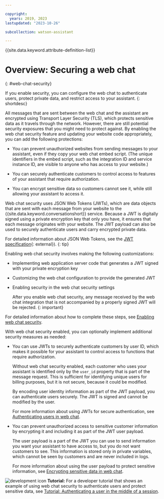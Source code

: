 ```yaml
---

copyright:
  years: 2019, 2023
lastupdated: "2023-10-26"

subcollection: watson-assistant

---
```


{{site.data.keyword.attribute-definition-list}}

# Overview: Securing a web chat
{: #web-chat-security}

If you enable security, you can configure the web chat to authenticate users, protect private data, and restrict access to your assistant.
{: shortdesc}

All messages that are sent between the web chat and the assistant are encrypted using Transport Layer Security (TLS), which protects sensitive data as it travels through the network. However, there are still potential security exposures that you might need to protect against. By enabling the web chat security feature and updating your website code appropriately, you can add the following protections:

- You can prevent unauthorized websites from sending messages to your assistant, even if they copy your web chat embed script. (The unique identifiers in the embed script, such as the integration ID and service instance ID, are visible to anyone who has access to your website.)

- You can securely authenticate customers to control access to features of your assistant that require authorization.

- You can encrypt sensitive data so customers cannot see it, while still allowing your assistant to access it.

Web chat security uses JSON Web Tokens (JWTs), which are data objects that are sent with each message from your website to the {{site.data.keyword.conversationshort}} service. Because a JWT is digitally signed using a private encryption key that only you have, it ensures that each message originates with your website. The JWT payload can also be used to securely authenticate users and carry encrypted private data.

For detailed information about JSON Web Tokens, see the [JWT specification](https://tools.ietf.org/html/rfc7519){: external}).
{: tip}

Enabling web chat security involves making the following customizations:

- Implementing web application server code that generates a JWT signed with your private encryption key

- Customizing the web chat configuration to provide the generated JWT

- Enabling security in the web chat security settings

    After you enable web chat security, any message received by the web chat integration that is not accompanied by a properly signed JWT will be rejected.
    {: important}

For detailed information about how to complete these steps, see [Enabling web chat security](/docs/watson-assistant?topic=watson-assistant-web-chat-security-enable).

With web chat security enabled, you can optionally implement additional security measures as needed:

- You can use JWTs to securely authenticate customers by user ID, which makes it possible for your assistant to control access to functions that require authorization.

    Without web chat security enabled, each customer who uses your assistant is identified only by the `user_id` property that is part of the message request. This is sufficient for identifying unique users for billing purposes, but it is not secure, because it could be modified.

    By encoding user identity information as part of the JWT payload, you can authenticate users securely. The JWT is signed and cannot be modified by the user.

    For more information about using JWTs for secure authentication, see [Authenticating users in web chat](/docs/watson-assistant?topic=watson-assistant-web-chat-security-authenticate).

- You can prevent unauthorized access to sensitive customer information by encrypting it and including it as part of the JWT user payload.

    The user payload is a part of the JWT you can use to send information you want your assistant to have access to, but you do not want customers to see. This information is stored only in private variables, which cannot be seen by customers and are never included in logs.

    For more information about using the user payload to protect sensitive information, see [Encrypting sensitive data in web chat](/docs/watson-assistant?topic=watson-assistant-web-chat-security-encrypt).

![development icon](images/development-icon.png) **Tutorial:** For a developer tutorial that shows an example of using web chat security to authenticate users and protect sensitive data, see [Tutorial: Authenticating a user in the middle of a session](/docs/watson-assistant?topic=watson-assistant-web-chat-develop-security).

